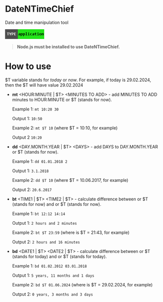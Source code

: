 # DateNTimeChief
Date and time manipulation tool

![This is an application](https://github.com/LazataknesSoftware/LazataknesSoftware/blob/main/applicationtype-application.png)
> **Node.js must be installed to use DateNTimeChief.**

# How to use

$T variable stands for _today_ or _now_. For example, if today is 29.02.2024, then the $T will have value 29.02.2024

* **mt** <HOUR:MINUTE | $T> \<MINUTES TO ADD\> - add MINUTES TO ADD minutes to HOUR:MINUTE or $T (stands for now).
  
  Example 1: `mt 10:20 30`
  
  Output 1: `10:50`

  Example 2: `mt $T 10` (where $T = 10:10, for example)

  Output 2 `10:20`
* **dd** <DAY.MONTH.YEAR | $T> \<DAYS\> - add DAYS to DAY.MONTH.YEAR or $T (stands for now).

  Example 1: `dd 01.01.2018 2`

  Output 1: `3.1.2018`

  Example 2: `dd $T 10` (where $T = 10.06.2017, for example)

  Output 2: `20.6.2017`
* **bt** <TIME1 | $T> <TIME2 | $T> - calculate difference between <TIME1> or $T (stands for now) and <TIME2> or $T (stands for now).

  Example 1: `bt 12:12 14:14`

  Output 1: `2 hours and 2 minutes`
  
  Example 2: `bt $T 23:59` (where is $T = 21:43, for example)

  Output 2: `2 hours and 16 minutes`
* **bd** <DATE1 | $T> <DATE2 | $T> - calculate difference between <DATE1> or $T (stands for today) and <DATE2> or $T (stands for today).

  Example 1: `bd 01.02.2012 03.01.2018`

  Output 1: `5 years, 11 months and 1 days`

  Example 2: `bd $T 01.06.2024` (where is $T = 29.02.2024, for example)

  Output 2: `0 years, 3 months and 3 days`
